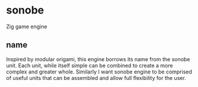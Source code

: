 # sonobe
Zig game engine

## name
Inspired by modular origami, this engine borrows its name from the sonobe unit.
Each unit, while itself simple can be combined to create a more complex and greater whole.
Similarly I want sonobe engine to be comprised of useful units that can be assembled and allow full flexibility for the user.
